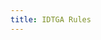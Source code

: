 ```yaml
---
title: IDTGA Rules
---
```


<Title title="It's Dangerous to go Alone Rules" />

# It's Dangerous to go Alone Rules

## Eligibility
### Players are eligible if they meet all of the conditions below
- Players have a valid [start.gg account](https://start.gg).
- Players have a valid Discord account
- Players have a Nintendo Switch, as well as a copy of Splatoon 2
- Players have a valid Nintendo account
- Players have online access through the 'Nintendo Online' system (by either free trial or by purchasing the service)
- Players have a reliable internet access point for Nintendo Switch
- Players have at least achieved `C-` in **ALL ranked modes** of Splatoon 2 and have a basic understanding of how the modes work.

### Players are not eligible if they have any one of the conditions below
- The player is banned from Off the Dial's Discord server or services
- The player is banned from Nintendo Online, Discord or start.gg
- Player is on the banned list of the [Splatoon Code of Conduct](https://docs.google.com/document/d/1-6qlRDNnNSId2U1vve1x9CisJKybtFka69TURVW8qqA/edit?usp=drivesdk).
- Player is a dropout of the previous season of the tournament.

## Format
Depending on the number of signups, multiple brackets are tiered based on the cumulative ELO (numerical score of all ranks) and competitive experience. There will be an even number of players in all brackets. The top-ranked players will be grouped in the higher brackets while the lower-ranked players will be placed in lower brackets.

- If there are `11` or less teams, there will be one bracket.
- If there are between `12` and `23` teams, there will be two brackets.
- If there are `24` or more teams, there will be three brackets.

All brackets will run independently of one another and will have their own preliminaries and top cut.

Brackets will be named accordingly if there are two or three brackets
- The top bracket will always be called the 'Power Bracket'
- The bottom bracket will always be called the 'Courage Bracket'
- The middle bracket, which will be only used if there are three brackets, will be called the 'Wisdom Bracket'.

## Brackets and Progression
### Preliminaries:
- Bracket: `Swiss`
- Matches: `Play-all-3`
- There are `4` total rounds
- Points will be allocated for games won, matches won, byes as well as ties. The point allocations are as such;
  - 1 point per game win
  - 3 points per match won (in addition to the points allocated for individual game wins)
  - 1 point per match tie (allocated to both teams, will be used if time has run out)
  - 3 points per bye (no points will be allocated as game wins as no games have been played)
- In the event a tiebreaker is needed, the following rules will be enacted sequentially until a winner has been determined
  - Total sets won
  - Head to head
  - Game win %
  - Team with less dropouts
  - Individal match point difference

### Top Cut:
- Bracket: `Single Elimination`
- Matches: `Best-of-5`
- The top `4` teams advance from the preliminaries. 
- There will be no 3rd place match played. 3rd place will be determined by preliminary results.

## Timing
The tournament is scheduled to last `4:00` hours total.
- Preliminaries take approximately `2:25` hours in total.
- Top cut take approximately `1:35` hours in total.

### Round Durations
- Each swiss round lasts `35` minutes.
- Each top cut round lasts `40` minutes.
- The very first swiss round lasts `5` more minutes, for `40` minutes total.
- Players must start their matches within `5` minutes of the round.
  - If the match has not started yet, the first game is automatically awarded to the team that's waiting.
  - For each additional `5` minutes that the match still hasn't started, an additional game will be awarded.
  - Please call a moderator in start.gg when this occurs so the game may be awarded to your team.
- There is a `5-minute` break before finals commence.

## DC's Redo Decision Rules
### Redo the match if:
- The team with the DC stops playing and allows the other team to KO.
- The team with the DC stays inside their spawn barrier.
- Both teams use the same weapons/gear shown on the results screen.

### Do NOT redo the match if:
- **Any player** on the same team DC's again the same round.
- The host DCs.
- The match has passed `2:30` before the DC'ing team has forfeited.
- Either team has `50` or less objective remaining (excluding penalty).

If either 2 DCs occur in the same lobby or the host DCs, the team currently not hosting must host the new lobby.

To reduce the chances of a dc happening, please check you have a good internet connection with low ping and/or have a LAN adapter for a smoother experience. If not, consider switching hosts.

### Lag

If there's are complaints about lag from at least 3 people on the same team or 1 person from each team, teams are required to switch hosts to someone on the opposing team.

## Reporting players
Sometimes, your team needs a replacement for one of your team members. Some examples may include:
- A team member notifies you that something has come up and they need to drop out.
- A team member just isn't responding at all to any messages.
- A team member is acting toxic to the rest of your team.
- A team member is making one or more of your other team members uncomfortable.

Thankfully, Off the Dial has an extensive system for reporting such players and receiving a sub, so you can be sure you'll have a good team experience.

- Your team can report players 24 hours after teams are released.
- Everyone on your team (besides the player getting reported) must approve of the report.
- Your sub is not allowed to play for any other player on your team except for the reported player they are replacing.
- Once your sub is assigned, the reported player is no longer allowed to play.
- **This is an irreversible action**, so be thoughtful when you report!

In all cases of player reporting, at least one of the team members must have at least tried to resolve the issue internally. If a player is non-responding, that means that it must be proven there has been an attempt to contact them several times with enough of a gap from the first message to account for timezone difference. In the cases of toxicity or making players feel uncomfortable, this attempt at resolution doesn't have to be done by the person who received the unwanted behaviour. However, there is an exemption if a team member is being disrespectful of race, gender, financial, religion or sexuality (however, other team members not including the two involved must also verify that this is the case).

### How to report
To report a player, send a message in the <Mention>#reporting</Mention> channel, formatted like this:
> <Mention>@ReportedPlayer</Mention> - Reason for reporting

If you don't feel comfortable reporting them publicly, you can send any staff member a DM instead :blue_heart:.

- Please ping the person that you are reporting, don't just give their username.
- For better chances of approval, make sure your reason is specific and detailed. Such as:
  > "Despite their status being set to online, they haven't responded to any of our DMs since teams have been created, multiple of our team members have attempted to get in contact with them, but to no avail".

Once you have made your report, our staff members will update you with the status of your report by reacting to your report message:
- :spiral_note_pad: - We've noted your report, and are working on matching a sub. This step usually takes 6-12 hours.
- :white_check_mark: - The report has been resolved, we have assigned a sub.
- :no_entry_sign: - We don't approve of the report. This usually doesn't happen, assuming you did everything correctly.

If there is no reaction, we haven't seen your report yet.

### Receiving your sub
Once you've been assigned your sub, you should see a reply to your original report, usually formatted like this:
> <Mention>@Sub</Mention> > <Mention>@ReportedPlayer</Mention>

You now know your sub. Friend them on discord, add them to your group chat, and hopefully get some practice in!

### When we have no available subs
Sometimes, there are no available subs to substitute for missing players. Often, this will be because none of the emergency subs has ranks that are similar to the player who has dropped out. In this case, the team is responsible for finding a new sub. This can be done by using the <Mention>#lf-pickup</Mention> channel in Off the Dial, or on another server. All substations must be approved by a TO and have signed up as a sub at [otd.ink/signup](https://otd.ink/signup).

### Matches with a missing player
If a dropout occurs during the tournament, you are still required to play. If you do not play your matches, regular round duration rules will still apply. So, in the event that a team is missing a player the __opposing team (the team without a dropout) will have the choice of whether to play in a 3v3 or a 3v4__. If the oppposing team wishes to do a 3v3, please let an organiser know and they will inform you of the best player to sub out to make the match as even as possible. If a 3v3 match is agreed upon, the team without the missing player will be awarded **the first game as their win** as compensation and enticement for a more fair match. The round will then continue as a 3v3 match from the second game within the round. *Note that if a 3v3 match is not agreed upon, and the match ends up being a 3v4, then this compentation does not apply*.

## Permitted Weapons and Gear
- All weapons and variations are allowed
- All gear purchased in game (with some exclusions)
- Any gear that is considered 'hacked gear' is not allowed. This is any gear that can't be obtained by normal means within the game. This includes having gear exclusive abilities, having brand favoured abilities as the main ability. No matter how the gear was obtained, it is not permitted. One warning will be given, if player continues they will be disqualified from the tournament.

## Cheating
Forms of cheating include, but are not limited to, playing under false names, bracket manipulation, providing false information in your profile or on start.gg, anything considered cheating by Nintendo, controller modifications, such as "turbo mode", and failure to comply with any of the rules on this document.

If you cheat:

- Instant disqualification from the tournament.
- A permanent ban from Off the Dial and all tournaments.

This is a strict no-chances policy, and we do not make exceptions to this.

## Others
- All rules are subject to change between seasons, please make sure you read the rules each season before entering.
- Head TOs reserve the right to alter the rules, delay the tournament, or cancel the event in it's entirety at any time due to unforseen circumstances on a case by case basis.
- If there are an uneven number of players, the latest signups will be set to removed from the tournament. Make sure to sign up early to reserve a team!
- If the hosting site for the bracket and matchmaking is failing to operate, the matchmaking will move to a manual process on our Discord server. If this occurs, please be patient as this take more time to setup.
- If the Nintendo Online or Splatoon 2's matchmaking is unavalible at the time of the event, the tournament will be delayed up to an hour until a fix is found. If the online service is still failing to operate after this time period, the tournament will be canceled.
- By registering you agree to abide by our [terms and conditions](/legal).

---

That’s it! If you have any questions or concerns, feel free to ask in <Mention>#helpdesk</Mention>. Good luck in the tournament!
